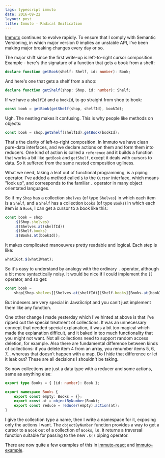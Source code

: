 ```yaml
---
tags: typescript immuto
date: 2016-09-22
layout: post
title: Immuto - Radical Unification
---
```


[Immuto](https://github.com/danielearwicker/immuto) continues to evolve rapidly. To ensure that I comply with Semantic Versioning, in which major version 0 implies an unstable API, I've been making major breaking changes every day or so.

The major shift since the first write-up is left-to-right cursor composition. Example - here's the signature of a function that gets a book from a shelf:

```ts
declare function getBook(shelf: Shelf, id: number): Book;
```

And here's one that gets a shelf from a shop:

```ts
declare function getShelf(shop: Shop, id: number): Shelf;
```

If we have a `shelfId` and a `bookId`, to go straight from shop to book:

```ts
const book = getBook(getShelf(shop, shelfId), bookId);
```

Ugh. The nesting makes it confusing. This is why people like methods on objects:

```ts
const book = shop.getShelf(shelfId).getBook(bookId);
```

That's the clarity of left-to-right composition. In Immuto we have clean pure-data interfaces, and we declare actions on them and form them into reducers. One kind of action is called a `reference` and it builds a function that works a bit like `getBook` and `getShelf`, except it deals with cursors to data. So it suffered from the same nested composition ugliness.

What we need, taking a leaf out of functional programming, is a piping operator. I've added a method called `$` to the `Cursor` interface, which means "look up", and corresponds to the familiar `.` operator in many object orientated languages.

So if my `Shop` has a collection `shelves` (of type `Shelves`) in which each item is a `Shelf`, and a `Shelf` has a collection `books` (of type `Books`) in which each item is a `Book`, I can get a cursor to a book like this:

```ts
const book = shop
    .$(Shop.shelves)
    .$(Shelves.at(shelfId))
    .$(Shelf.books)
    .$(Books.at(bookId));
```

It makes complicated manoeuvres pretty readable and logical. Each step is like:

```ts
whatIGot.$(whatIWant);
```

So it's easy to understand by analogy with the ordinary `.` operator, although a bit more syntactically noisy. It would be nice if I could implement the `[]` operator, and so get:

```ts
const book =
    shop[Shop.shelves][Shelves.at(shelfId)][Shelf.books][Books.at(bookId)];
```

But indexers are very special in JavaScript and you can't just implement them like any function.

One other change I made yesterday which I've hinted at above is that I've ripped out the special treatment of collections. It was an unnecessary concept that needed special explanation, it was a bit too magical which made the explanation difficult, and it baked in too much functionality that you might not want. Not all collections need to support random access deletion, for example. Also there are fundamental difference between kinds of collections: if you delete item 4 from an array, you renumber items 5, 6, 7... whereas that doesn't happen with a map. Do I hide that difference or let it leak out? These are all decisions I shouldn't be taking.

So now collections are just a data type with a reducer and some actions, same as anything else:

```ts
export type Books = { [id: number]: Book };

export namespace Books {
    export const empty: Books = {};
    export const at = objectByNumber(Book);
    export const reduce = reducer(empty).action(at);
}
```

I give the collection type a name, then I write a namespace for it, exposing only the actions I want. The `objectByNumber` function provides a way to get a cursor to a `Book` out of a collection of `Books`, i.e. it returns a traversal function suitable for passing to the new `.$()` piping operator.

There are now quite a few examples of this in [immuto-react](https://github.com/danielearwicker/immuto-react) and [immuto-example](https://github.com/danielearwicker/immuto-example).

